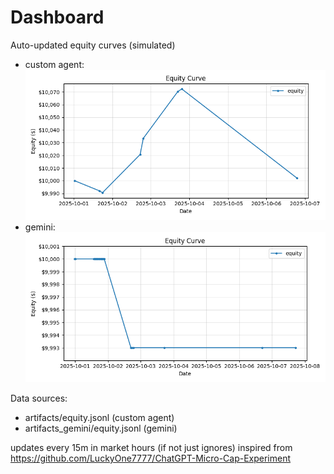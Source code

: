# Dashboard

Auto-updated equity curves (simulated)

- custom agent: ![Equity Curve](artifacts/equity.png?v=8a3ead1)
- gemini: ![Equity Curve (Gemini)](artifacts_gemini/equity.png?v=8a3ead1)

Data sources:
- artifacts/equity.jsonl (custom agent)
- artifacts_gemini/equity.jsonl (gemini)

updates every 15m in market hours (if not just ignores)
inspired from https://github.com/LuckyOne7777/ChatGPT-Micro-Cap-Experiment